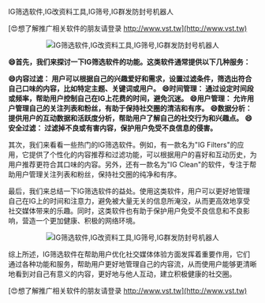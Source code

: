 IG筛选软件,IG改资料工具,IG筛号,IG群发防封号机器人

[😍想了解推广相关软件的朋友请登录 http://www.vst.tw](http://www.vst.tw)

 <center><img src="https://vst.tw/MP4/tuiguang/png/7.png" alt="IG筛选软件,IG改资料工具,IG筛号,IG群发防封号机器人"></center>

**😄首先，我们来探讨一下IG筛选软件的功能。这类软件通常提供以下几种服务：**

**😄内容过滤： 用户可以根据自己的兴趣爱好和需求，设置过滤条件，筛选出符合自己口味的内容，比如特定主题、关键词或用户。**
**😄时间管理： 通过设定时间段或频率，帮助用户控制自己在IG上花费的时间，避免沉迷。**
**😄用户管理： 允许用户管理自己的关注列表和粉丝，有助于保持社交圈的清洁和有序。**
**😄数据分析： 提供用户的互动数据和活跃度分析，帮助用户了解自己的社交行为和兴趣点。**
**😄安全过滤： 过滤掉不良或有害内容，保护用户免受不良信息的侵害。**

其次，我们来看看一些热门的IG筛选软件。例如，有一款名为"IG Filters"的应用，它提供了个性化的内容推荐和过滤功能，可以根据用户的喜好和互动历史，为用户推荐更符合其口味的内容。另外，还有一款名为"IG Clean"的软件，专注于帮助用户管理关注列表和粉丝，保持社交圈的纯净和有序。

最后，我们来总结一下IG筛选软件的益处。使用这类软件，用户可以更好地管理自己在IG上的时间和注意力，避免被大量无关的信息所淹没，从而更高效地享受社交媒体带来的乐趣。同时，这类软件也有助于保护用户免受不良信息和不良影响，营造一个更加健康、积极的网络环境。

 <center><img src="https://vst.tw/MP4/tuiguang/png/0.png" alt="IG筛选软件,IG改资料工具,IG筛号,IG群发防封号机器人"></center>

综上所述，IG筛选软件在帮助用户优化社交媒体体验方面发挥着重要作用，它们通过各种功能和服务，帮助用户更好地管理自己的内容流，从而使用户能够更清晰地看到对自己有意义的内容，更好地与他人互动，建立积极健康的社交圈。

[😍想了解推广相关软件的朋友请登录 http://www.vst.tw](http://www.vst.tw)




